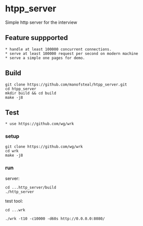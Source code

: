 # htpp_server
Simple http server for the interview


## Feature suppported
    * handle at least 100000 concurrent connections.
    * serve at least 100000 request per second on modern machine
    * serve a simple one pages for demo.


## Build
``` 
git clone https://github.com/manofsteal/htpp_server.git
cd htpp_server
mkdir build && cd build 
make -j8

```

## Test
    * use https://github.com/wg/wrk
### setup
``` 
git clone https://github.com/wg/wrk
cd wrk
make -j8

```

### run

server: 
```
cd ...http_server/build
./http_server

```

test tool: 
```
cd ...wrk

./wrk -t10 -c10000 -d60s http://0.0.0.0:8080/

```